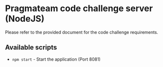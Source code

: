 # Pragmateam code challenge server (NodeJS)

Please refer to the provided document for the code challenge requirements.

## Available scripts

- `npm start` - Start the application (Port 8081)
